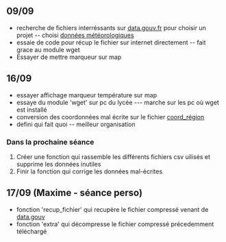 ## 09/09

- recherche de fichiers interréssants sur [data.gouv.fr](data.gouv.fr/) pour choisir un projet -- choisi [données météorologiques](https://www.data.gouv.fr/fr/datasets/donnees-d-observation-des-principales-stations-meteorologiques/) 
- essaie de code pour récup le fichier sur internet directement -- fait grace au module wget
- Essayer de mettre marqueur sur map

## 16/09

- essayer affichage marqueur température sur map
- essaye du module 'wget' sur pc du lycée --- marche sur les pc où wget est installé
- conversion des coordonnées mal écrite sur le fichier [coord_région](https://github.com/NSImoulin2023/Projet_1_Axel_Maxime_Enzo/blob/main/region_coord.csv)
- defini qui fait quoi -- meilleur organisation

### Dans la prochaine séance
1. Créer une fonction qui rassemble les différents fichiers csv uilisés et supprime les données inutiles
2. Finir la fonction qui corrige les données mal-écrites

## 17/09 (Maxime - séance perso)

- fonction 'recup_fichier' qui recupère le fichier compressé venant de [data.gouv](https://www.data.gouv.fr/fr/datasets/donnees-d-observation-des-principales-stations-meteorologiques/)
- fonction 'extra' qui décompresse le fichier compressé précedemment téléchargé
